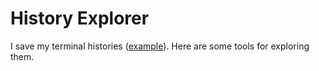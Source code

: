 History Explorer
=========
I save my terminal histories
([example](https://github.com/tlevine/.prophyl-teh-awesum/blob/master/source/history-sh)).
Here are some tools for exploring them.
